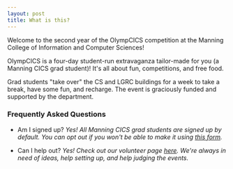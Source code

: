 ```yaml
---
layout: post
title: What is this?
---
```


Welcome to the second year of the OlympCICS competition at the Manning College of Information and Computer Sciences!

OlympCICS is a four-day student-run extravaganza tailor-made for you (a Manning CICS grad student)! It's all about fun, competitions, and free food. 

Grad students "take over" the CS and LGRC buildings for a week to take a break, have some fun, and recharge.  The event is graciously funded and supported by the department.

<!-- OlympCICS is fully student-run and friendly competition over winter break for Manning CICS grad students (MS, MS/PhD, PhD).   -->

<!-- It's graciously funded by our department so supplies and  -->

### Frequently Asked Questions

- Am I signed up?  *Yes!  All Manning CICS grad students are signed up by default.  You can opt out if you won't be able to make it using [this form](google.com).*

- Can I help out?  *Yes!  Check out our volunteer page [here](/volunteer).  We're always in need of ideas, help setting up, and help judging the events.*